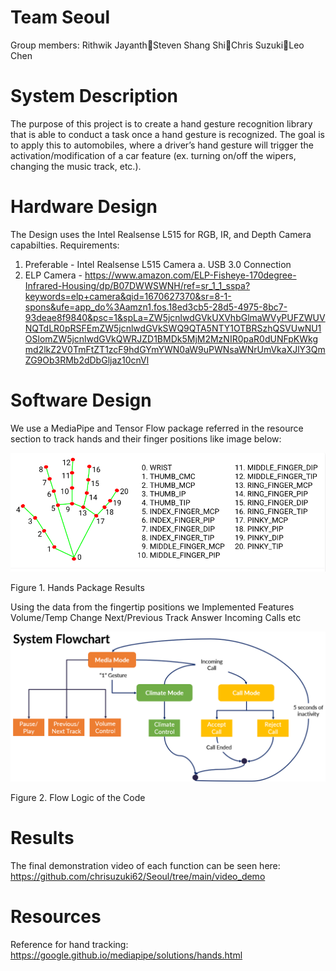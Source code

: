 # Team Seoul
Group members: Rithwik JayanthSteven Shang ShiChris SuzukiLeo Chen

# System Description

The purpose of this project is to create a hand gesture recognition library that is able to conduct a task once a hand gesture is recognized. The goal is to apply this to automobiles, where a driver’s hand gesture will trigger the activation/modification of a car feature (ex. turning on/off the wipers, changing the music track, etc.).


# Hardware Design
The Design uses the Intel Realsense L515 for RGB, IR, and Depth Camera capabilties.
Requirements:
1. Preferable - Intel Realsense L515 Camera
    a. USB 3.0 Connection
3. ELP Camera - https://www.amazon.com/ELP-Fisheye-170degree-Infrared-Housing/dp/B07DWWSWNH/ref=sr_1_1_sspa?keywords=elp+camera&qid=1670627370&sr=8-1-spons&ufe=app_do%3Aamzn1.fos.18ed3cb5-28d5-4975-8bc7-93deae8f9840&psc=1&spLa=ZW5jcnlwdGVkUXVhbGlmaWVyPUFZWUVNQTdLR0pRSFEmZW5jcnlwdGVkSWQ9QTA5NTY1OTBRSzhQSVUwNU1OSlomZW5jcnlwdGVkQWRJZD1BMDk5MjM2MzNIR0paR0dUNFpKWkgmd2lkZ2V0TmFtZT1zcF9hdGYmYWN0aW9uPWNsaWNrUmVkaXJlY3QmZG9Ob3RMb2dDbGljaz10cnVl


# Software Design

We use a MediaPipe and Tensor Flow package referred in the resource section to track hands and their finger positions like image below:

![test1](mediapipe.png)


Figure 1. Hands Package Results

Using the data from the fingertip positions we 
Implemented Features
Volume/Temp Change
Next/Previous Track
Answer Incoming Calls
etc



![test](system.png)

Figure 2. Flow Logic of the Code

# Results

The final demonstration video of each function can be seen here: https://github.com/chrisuzuki62/Seoul/tree/main/video_demo


# Resources
Reference for hand tracking: https://google.github.io/mediapipe/solutions/hands.html
